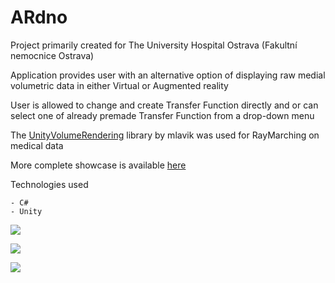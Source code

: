 # ARdno

Project primarily created for The University Hospital Ostrava (Fakultní nemocnice Ostrava)

Application provides user with an alternative option of displaying raw medial volumetric data in either Virtual or Augmented reality

User is allowed to change and create Transfer Function directly and or can select one of already premade Transfer Function from a drop-down menu

The [UnityVolumeRendering](https://github.com/mlavik1/UnityVolumeRendering) library by mlavik was used for RayMarching on medical data

More complete showcase is available [here](https://youtu.be/iNIzCezUGNU)

Technologies used

	- C#
	- Unity

![](Results/Animation1.gif)

![](Results/Animation2.gif)

![](Results/Animation3.gif)
